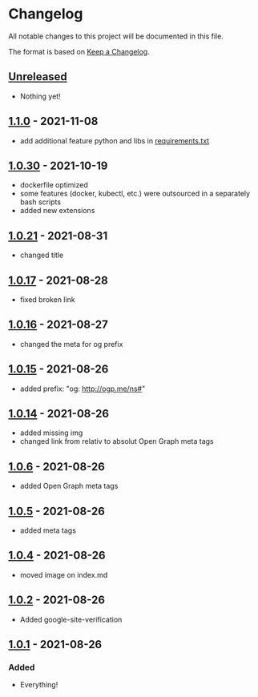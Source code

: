 # Changelog

All notable changes to this project will be documented in this file.

The format is based on [Keep a Changelog](https://keepachangelog.com/en/1.0.0/).

## [Unreleased]

- Nothing yet!  

## [1.1.0] - 2021-11-08

- add additional feature python and libs in [requirements.txt](.devcontainer/python/requirements.txt)

## [1.0.30] - 2021-10-19

- dockerfile optimized  
- some features (docker, kubectl, etc.) were outsourced in a separately bash scripts
- added new extensions

## [1.0.21] - 2021-08-31

- changed title

## [1.0.17] - 2021-08-28

- fixed broken link

## [1.0.16] - 2021-08-27

- changed the meta for og prefix
  
## [1.0.15] - 2021-08-26

- added prefix: "og: http://ogp.me/ns#"

## [1.0.14] - 2021-08-26

- added missing img
- changed link from relativ to absolut Open Graph meta tags

## [1.0.6] - 2021-08-26

- added Open Graph meta tags

## [1.0.5] - 2021-08-26

- added meta tags

## [1.0.4] - 2021-08-26

- moved image on index.md

## [1.0.2] - 2021-08-26

- Added google-site-verification
  
## [1.0.1] - 2021-08-26

### Added

- Everything!

[Unreleased]: https://github.com/draschke/vsc-sap-hana-mta-dev-env-node14x/compare/v1.0.32...HEAD
[1.1.0]: https://github.com/draschke/vsc-sap-hana-mta-dev-env-node14x/compare/v1.0.30...v1.1.0
[1.0.30]: https://github.com/draschke/vsc-sap-hana-mta-dev-env-node14x/compare/v1.0.21...v1.0.30
[1.0.21]: https://github.com/draschke/vsc-sap-hana-mta-dev-env-node14x/compare/v1.0.17...v1.0.21
[1.0.17]: https://github.com/draschke/vsc-sap-hana-mta-dev-env-node14x/compare/v1.0.16...v1.0.17
[1.0.16]: https://github.com/draschke/vsc-sap-hana-mta-dev-env-node14x/compare/v1.0.15...v1.0.16
[1.0.15]: https://github.com/draschke/vsc-sap-hana-mta-dev-env-node14x/compare/v1.0.14...v1.0.15
[1.0.14]: https://github.com/draschke/vsc-sap-hana-mta-dev-env-node14x/compare/v1.0.6...v1.0.14
[1.0.6]: https://github.com/draschke/vsc-sap-hana-mta-dev-env-node14x/compare/v1.0.5...v1.0.6
[1.0.5]: https://github.com/draschke/vsc-sap-hana-mta-dev-env-node14x/compare/v1.0.4...v1.0.5
[1.0.4]: https://github.com/draschke/vsc-sap-hana-mta-dev-env-node14x/compare/v1.0.2...v1.0.4
[1.0.2]: https://github.com/draschke/vsc-sap-hana-mta-dev-env-node14x/compare/v1.0.1...v1.0.2
[1.0.1]: https://github.com/draschke/vsc-sap-hana-mta-dev-env-node14x/compare/v1.0.0...v1.0.1
